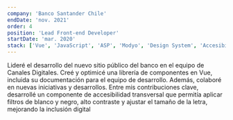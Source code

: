 ```yaml
---
company: 'Banco Santander Chile'
endDate: 'nov. 2021'
order: 4
position: 'Lead Front-end Developer'
startDate: 'mar. 2020'
stack: ['Vue', 'JavaScript', 'ASP', 'Modyo', 'Design System', 'Accesibilidad', 'HTML5', 'CSS3']
---
```


Lideré el desarrollo del nuevo sitio público del banco en el equipo de Canales Digitales. Creé y optimicé una librería de componentes en Vue, incluida su documentación para el equipo de desarrollo. Además, colaboré en nuevas iniciativas y desarrollos. Entre mis contribuciones clave, desarrollé un componente de accesibilidad transversal que permitía aplicar filtros de blanco y negro, alto contraste y ajustar el tamaño de la letra, mejorando la inclusión digital
